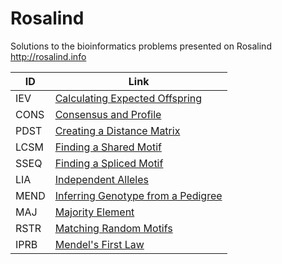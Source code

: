 # Rosalind

Solutions to the bioinformatics problems presented on Rosalind 
http://rosalind.info

| ID   | Link                                           |
|------|------------------------------------------------|
| IEV | [Calculating Expected Offspring ](https://rosalind.info/problems/iev/)                    |
| CONS  | [Consensus and Profile ](https://rosalind.info/problems/cons/)                     |
| PDST | [Creating a Distance Matrix  ](https://rosalind.info/problems/pdst/)                |
| LCSM  | [Finding a Shared Motif](https://rosalind.info/problems/lcsm/)               |
| SSEQ     | [Finding a Spliced Motif   ](https://rosalind.info/problems/sseq/)                        |
| LIA | [Independent Alleles    ](https://rosalind.info/problems/lia/)                   |
| MEND | [Inferring Genotype from a Pedigree](https://rosalind.info/problems/mend/)                   |
| MAJ | [Majority Element ](https://rosalind.info/problems/maj/)                                |
| RSTR | [Matching Random Motifs   ](https://rosalind.info/problems/rstr/)               |
| IPRB | [Mendel's First Law ](https://rosalind.info/problems/iprb/)                         |
